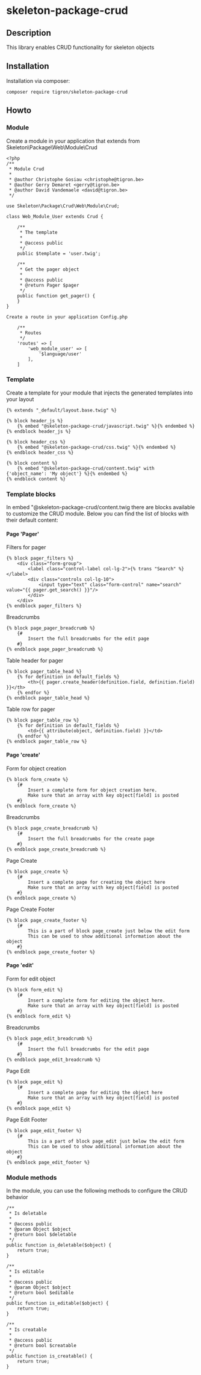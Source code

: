 # skeleton-package-crud

## Description

This library enables CRUD functionality for skeleton objects


## Installation

Installation via composer:

    composer require tigron/skeleton-package-crud

## Howto

### Module

Create a module in your application that extends from Skeleton\Package\Web\Module\Crud

    <?php
	/**
	 * Module Crud
	 *
	 * @author Christophe Gosiau <christophe@tigron.be>
	 * @author Gerry Demaret <gerry@tigron.be>
	 * @author David Vandemaele <david@tigron.be>
	 */

	use Skeleton\Package\Crud\Web\Module\Crud;

	class Web_Module_User extends Crud {

		/**
		 * The template
		 *
		 * @access public
		 */
		public $template = 'user.twig';

		/**
		 * Get the pager object
		 *
		 * @access public
		 * @return Pager $pager
		 */
		public function get_pager() {
		}
	}

	Create a route in your application Config.php

		/**
		 * Routes
		 */
		'routes' => [
			'web_module_user' => [
				'$language/user'
			],
		]

### Template

Create a template for your module that injects the generated templates into your layout

	{% extends "_default/layout.base.twig" %}

	{% block header_js %}
		{% embed "@skeleton-package-crud/javascript.twig" %}{% endembed %}
	{% endblock header_js %}

	{% block header_css %}
		{% embed "@skeleton-package-crud/css.twig" %}{% endembed %}
	{% endblock header_css %}

	{% block content %}
		{% embed "@skeleton-package-crud/content.twig" with {'object_name': 'My object'} %}{% endembed %}
	{% endblock content %}

### Template blocks

In embed "@skeleton-package-crud/content.twig there are blocks available to customize the CRUD module.
Below you can find the list of blocks with their default content:

#### Page 'Pager'

Filters for pager

	{% block pager_filters %}
		<div class="form-group">
			<label class="control-label col-lg-2">{% trans "Search" %} </label>
			<div class="controls col-lg-10">
				<input type="text" class="form-control" name="search" value="{{ pager.get_search() }}"/>
			</div>
		</div>
	{% endblock pager_filters %}

Breadcrumbs

	{% block page_pager_breadcrumb %}
		{#
			Insert the full breadcrumbs for the edit page
		#}
	{% endblock page_pager_breadcrumb %}


Table header for pager

	{% block pager_table_head %}
		{% for definition in default_fields %}
			<th>{{ pager.create_header(definition.field, definition.field) }}</th>
		{% endfor %}
	{% endblock pager_table_head %}

Table row for pager

	{% block pager_table_row %}
		{% for definition in default_fields %}
			<td>{{ attribute(object, definition.field) }}</td>
		{% endfor %}
	{% endblock pager_table_row %}

#### Page 'create'

Form for object creation

	{% block form_create %}
		{#
			Insert a complete form for object creation here.
			Make sure that an array with key object[field] is posted
		#}
	{% endblock form_create %}

Breadcrumbs

	{% block page_create_breadcrumb %}
		{#
			Insert the full breadcrumbs for the create page
		#}
	{% endblock page_create_breadcrumb %}

Page Create

	{% block page_create %}
		{#
			Insert a complete page for creating the object here
			Make sure that an array with key object[field] is posted
		#}
	{% endblock page_create %}

Page Create Footer

	{% block page_create_footer %}
		{#
			This is a part of block page_create just below the edit form
			This can be used to show additional information about the object
		#}
	{% endblock page_create_footer %}

#### Page 'edit'

Form for edit object

	{% block form_edit %}
		{#
			Insert a complete form for editing the object here.
			Make sure that an array with key object[field] is posted
		#}
	{% endblock form_edit %}

Breadcrumbs

	{% block page_edit_breadcrumb %}
		{#
			Insert the full breadcrumbs for the edit page
		#}
	{% endblock page_edit_breadcrumb %}

Page Edit

	{% block page_edit %}
		{#
			Insert a complete page for editing the object here
			Make sure that an array with key object[field] is posted
		#}
	{% endblock page_edit %}

Page Edit Footer

	{% block page_edit_footer %}
		{#
			This is a part of block page_edit just below the edit form
			This can be used to show additional information about the object
		#}
	{% endblock page_edit_footer %}


### Module methods

In the module, you can use the following methods to configure the CRUD behavior

	/**
	 * Is deletable
	 *
	 * @access public
	 * @param Object $object
	 * @return bool $deletable
	 */
	public function is_deletable($object) {
		return true;
	}

	/**
	 * Is editable
	 *
	 * @access public
	 * @param Object $object
	 * @return bool $editable
	 */
	public function is_editable($object) {
		return true;
	}

	/**
	 * Is creatable
	 *
	 * @access public
	 * @return bool $creatable
	 */
	public function is_creatable() {
		return true;
	}
